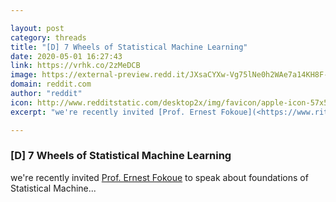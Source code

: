 ```yaml
---

layout: post
category: threads
title: "[D] 7 Wheels of Statistical Machine Learning"
date: 2020-05-01 16:27:43
link: https://vrhk.co/2zMeDCB
image: https://external-preview.redd.it/JXsaCYXw-Vg75lNe0h2WAe7a14KH8F--yA5jC_fWomc.jpg?width=600&height=314.136125654&auto=webp&crop=600:314.136125654,smart&s=9b300b85371e2c2e99af9b3c3fd5fede637467a9
domain: reddit.com
author: "reddit"
icon: http://www.redditstatic.com/desktop2x/img/favicon/apple-icon-57x57.png
excerpt: "we're recently invited [Prof. Ernest Fokoue](<https://www.rit.edu/directory/epfeqa-ernest-fokoue>) to speak about foundations of Statistical Machine..."

---
```


### [D] 7 Wheels of Statistical Machine Learning

we're recently invited [Prof. Ernest Fokoue](<https://www.rit.edu/directory/epfeqa-ernest-fokoue>) to speak about foundations of Statistical Machine...